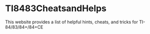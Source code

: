 # TI8483CheatsandHelps
This website provides a list of helpful hints, cheats, and tricks for TI-84/83/84+/84+CE
